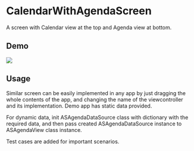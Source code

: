 # CalendarWithAgendaScreen

A screen with Calendar view at the top and Agenda view at bottom.

## Demo
![](https://i.imgur.com/ZK1G2pf.gif)

## Usage

Similar screen can be easily implemented in any app by just dragging the whole contents of the app, and changing the name of the viewcontroller and its implementation.
Demo app has static data provided.

For dynamic data, init ASAgendaDataSource class with dictionary with the required data, and then pass created ASAgendaDataSource instance to ASAgendaView class instance.

Test cases are added for important scenarios.



